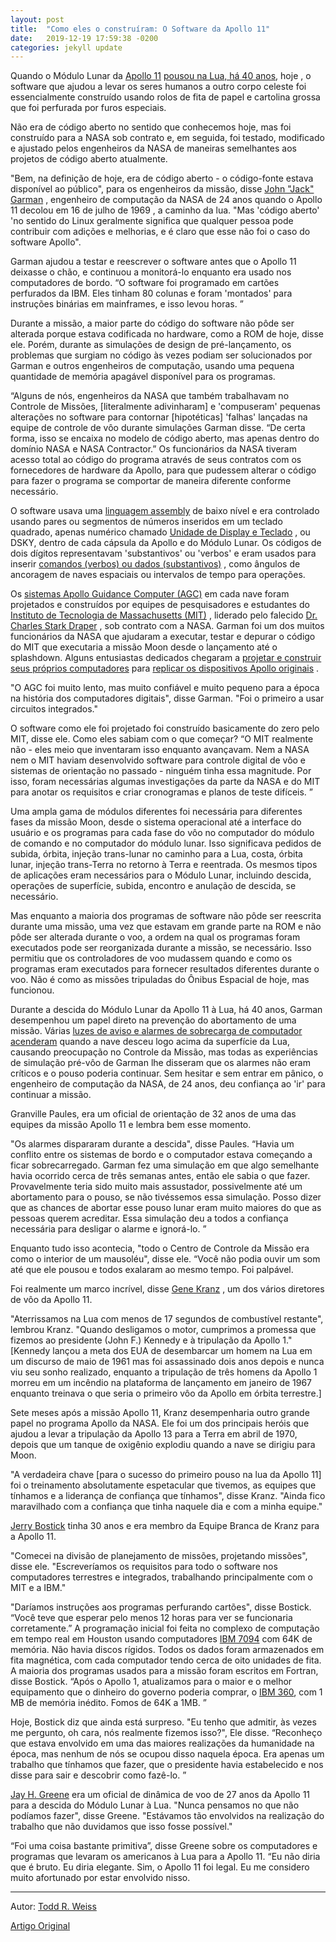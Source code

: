 ```yaml
---
layout: post
title:  "Como eles o construíram: O Software da Apollo 11"
date:   2019-12-19 17:59:38 -0200
categories: jekyll update
---
```


Quando o Módulo Lunar da [Apollo 11](http://www.pcworld.com/article/168605/apollos_40th_anniversary_shows_true_wonder_of_the_internet.html) [pousou na Lua, há 40 anos](http://www.nasa.gov/mission_pages/apollo/40th/index.html), hoje , o software que ajudou a levar os seres humanos a outro corpo celeste foi essencialmente construído usando rolos de fita de papel e cartolina grossa que foi perfurada por furos especiais.

Não era de código aberto no sentido que conhecemos hoje, mas foi construído para a NASA sob contrato e, em seguida, foi testado, modificado e ajustado pelos engenheiros da NASA de maneiras semelhantes aos projetos de código aberto atualmente.

"Bem, na definição de hoje, era de código aberto - o código-fonte estava disponível ao público", para os engenheiros da missão, disse [John "Jack" Garman](http://klabs.org/mapld05/invited/garman_bio.htm) , engenheiro de computação da NASA de 24 anos quando o Apollo 11 decolou em 16 de julho de 1969 , a caminho da lua. "Mas 'código aberto' 'no sentido do Linux geralmente significa que qualquer pessoa pode contribuir com adições e melhorias, e é claro que esse não foi o caso do software Apollo".

Garman ajudou a testar e reescrever o software antes que o Apollo 11 deixasse o chão, e continuou a monitorá-lo enquanto era usado nos computadores de bordo. “O software foi programado em cartões perfurados da IBM. Eles tinham 80 colunas e foram 'montados' para instruções binárias em mainframes, e isso levou horas. ”

Durante a missão, a maior parte do código do software não pôde ser alterada porque estava codificada no hardware, como a ROM de hoje, disse ele. Porém, durante as simulações de design de pré-lançamento, os problemas que surgiam no código às vezes podiam ser solucionados por Garman e outros engenheiros de computação, usando uma pequena quantidade de memória apagável disponível para os programas.

“Alguns de nós, engenheiros da NASA que também trabalhavam no Controle de Missões, [literalmente adivinharam] e 'compuseram' pequenas alterações no software para contornar [hipotéticas] 'falhas' lançadas na equipe de controle de vôo durante simulações Garman disse. “De certa forma, isso se encaixa no modelo de código aberto, mas apenas dentro do domínio NASA e NASA Contractor.” Os funcionários da NASA tiveram acesso total ao código do programa através de seus contratos com os fornecedores de hardware da Apollo, para que pudessem alterar o código para fazer o programa se comportar de maneira diferente conforme necessário.

O software usava uma [linguagem assembly](http://www.osdata.com/topic/language/asm/asmintro.htm) de baixo nível e era controlado usando pares ou segmentos de números inseridos em um teclado quadrado, apenas numérico chamado [Unidade de Display e Teclado](http://authors.library.caltech.edu/5456/1/hrst.mit.edu/hrs/apollo/public/images/Plate_37_small.jpg) , ou DSKY, dentro de cada cápsula da Apollo e do Módulo Lunar. Os códigos de dois dígitos representavam 'substantivos' ou 'verbos' e eram usados ​​para inserir [comandos (verbos) ou dados (substantivos)](http://klabs.org/history/history_docs/ech/agc_scott.pdf) , como ângulos de ancoragem de naves espaciais ou intervalos de tempo para operações.

Os [sistemas Apollo Guidance Computer (AGC)](http://klabs.org/history/history_docs/mit_docs/1707.pdf) em cada nave foram projetados e construídos por equipes de pesquisadores e estudantes do [Instituto de Tecnologia de Massachusetts (MIT)](http://klabs.org/history/history_docs/mit_docs/index.htm) , liderado pelo falecido [Dr. Charles Stark Draper](http://authors.library.caltech.edu/5456/1/hrst.mit.edu/hrs/apollo/public/people/csdraper.htm) , sob contrato com a NASA. Garman foi um dos muitos funcionários da NASA que ajudaram a executar, testar e depurar o código do MIT que executaria a missão Moon desde o lançamento até o splashdown. Alguns entusiastas dedicados chegaram a [projetar e construir seus próprios computadores](http://www.galaxiki.org/web/main/_blog/all/build-your-own-nasa-apollo-landing-computer-no-kidding.shtml) para [replicar os dispositivos Apollo originais](http://klabs.org/history/build_agc/) .

"O AGC foi muito lento, mas muito confiável e muito pequeno para a época na história dos computadores digitais", disse Garman. "Foi o primeiro a usar circuitos integrados."

O software como ele foi projetado foi construído basicamente do zero pelo MIT, disse ele. Como eles sabiam com o que começar? “O MIT realmente não - eles meio que inventaram isso enquanto avançavam. Nem a NASA nem o MIT haviam desenvolvido software para controle digital de vôo e sistemas de orientação no passado - ninguém tinha essa magnitude. Por isso, foram necessárias algumas investigações da parte da NASA e do MIT para anotar os requisitos e criar cronogramas e planos de teste difíceis. ”

Uma ampla gama de módulos diferentes foi necessária para diferentes fases da missão Moon, desde o sistema operacional até a interface do usuário e os programas para cada fase do vôo no computador do módulo de comando e no computador do módulo lunar. Isso significava pedidos de subida, órbita, injeção trans-lunar no caminho para a Lua, costa, órbita lunar, injeção trans-Terra no retorno à Terra e reentrada. Os mesmos tipos de aplicações eram necessários para o Módulo Lunar, incluindo descida, operações de superfície, subida, encontro e anulação de descida, se necessário.

Mas enquanto a maioria dos programas de software não pôde ser reescrita durante uma missão, uma vez que estavam em grande parte na ROM e não pôde ser alterada durante o voo, a ordem na qual os programas foram executados pode ser reorganizada durante a missão, se necessário. Isso permitiu que os controladores de voo mudassem quando e como os programas eram executados para fornecer resultados diferentes durante o voo. Não é como as missões tripuladas do Ônibus Espacial de hoje, mas funcionou.

Durante a descida do Módulo Lunar da Apollo 11 à Lua, há 40 anos, Garman desempenhou um papel direto na prevenção do abortamento de uma missão. Várias [luzes de aviso e alarmes de sobrecarga de computador acenderam](http://klabs.org/history/apollo_11_alarms/eyles_2004/eyles_2004.htm) quando a nave desceu logo acima da superfície da Lua, causando preocupação no Controle da Missão, mas todas as experiências de simulação pré-vôo de Garman lhe disseram que os alarmes não eram críticos e o pouso poderia continuar. Sem hesitar e sem entrar em pânico, o engenheiro de computação da NASA, de 24 anos, deu confiança ao 'ir' para continuar a missão.

Granville Paules, era um oficial de orientação de 32 anos de uma das equipes da missão Apollo 11 e lembra bem esse momento.

"Os alarmes dispararam durante a descida", disse Paules. “Havia um conflito entre os sistemas de bordo e o computador estava começando a ficar sobrecarregado. Garman fez uma simulação em que algo semelhante havia ocorrido cerca de três semanas antes, então ele sabia o que fazer. Provavelmente teria sido muito mais assustador, possivelmente até um abortamento para o pouso, se não tivéssemos essa simulação. Posso dizer que as chances de abortar esse pouso lunar eram muito maiores do que as pessoas querem acreditar. Essa simulação deu a todos a confiança necessária para desligar o alarme e ignorá-lo. ”

Enquanto tudo isso acontecia, "todo o Centro de Controle da Missão era como o interior de um mausoléu", disse ele. “Você não podia ouvir um som até que ele pousou e todos exalaram ao mesmo tempo. Foi palpável.

Foi realmente um marco incrível, disse [Gene Kranz](http://www.pbs.org/wgbh/nova/tothemoon/kranz.html) , um dos vários diretores de vôo da Apollo 11.

"Aterrissamos na Lua com menos de 17 segundos de combustível restante", lembrou Kranz. "Quando desligamos o motor, cumprimos a promessa que fizemos ao presidente (John F.) Kennedy e à tripulação da Apollo 1." [Kennedy lançou a meta dos EUA de desembarcar um homem na Lua em um discurso de maio de 1961 mas foi assassinado dois anos depois e nunca viu seu sonho realizado, enquanto a tripulação de três homens da Apollo 1 morreu em um incêndio na plataforma de lançamento em janeiro de 1967 enquanto treinava o que seria o primeiro vôo da Apollo em órbita terrestre.]

Sete meses após a missão Apollo 11, Kranz desempenharia outro grande papel no programa Apollo da NASA. Ele foi um dos principais heróis que ajudou a levar a tripulação da Apollo 13 para a Terra em abril de 1970, depois que um tanque de oxigênio explodiu quando a nave se dirigiu para Moon.

"A verdadeira chave [para o sucesso do primeiro pouso na lua da Apollo 11] foi o treinamento absolutamente espetacular que tivemos, as equipes que tínhamos e a liderança de confiança que tínhamos", disse Kranz. "Ainda fico maravilhado com a confiança que tinha naquele dia e com a minha equipe."

[Jerry Bostick](http://www.jsc.nasa.gov/history/oral_histories/BostickJC/bostickjc.pdf) tinha 30 anos e era membro da Equipe Branca de Kranz para a Apollo 11.

"Comecei na divisão de planejamento de missões, projetando missões", disse ele. "Escreveríamos os requisitos para todo o software nos computadores terrestres e integrados, trabalhando principalmente com o MIT e a IBM."

"Daríamos instruções aos programas perfurando cartões", disse Bostick. “Você teve que esperar pelo menos 12 horas para ver se funcionaria corretamente.” A programação inicial foi feita no complexo de computação em tempo real em Houston usando computadores [IBM 7094](http://www-03.ibm.com/ibm/history/exhibits/mainframe/mainframe_PP7094.html) com 64K de memória. Não havia discos rígidos. Todos os dados foram armazenados em fita magnética, com cada computador tendo cerca de oito unidades de fita. A maioria dos programas usados ​​para a missão foram escritos em Fortran, disse Bostick. “Após o Apollo 1, atualizamos para o maior e o melhor equipamento que o dinheiro do governo poderia comprar, o [IBM 360](http://www-03.ibm.com/ibm/history/exhibits/mainframe/mainframe_intro2.html), com 1 MB de memória inédito. Fomos de 64K a 1MB. ”

Hoje, Bostick diz que ainda está surpreso. "Eu tenho que admitir, às vezes me pergunto, oh cara, nós realmente fizemos isso?", Ele disse. “Reconheço que estava envolvido em uma das maiores realizações da humanidade na época, mas nenhum de nós se ocupou disso naquela época. Era apenas um trabalho que tínhamos que fazer, que o presidente havia estabelecido e nos disse para sair e descobrir como fazê-lo. ”

[Jay H. Greene](http://www.nasa.gov/offices/nac/members/greene-bio.html) era um oficial de dinâmica de voo de 27 anos da Apollo 11 para a descida do Módulo Lunar à Lua. "Nunca pensamos no que não podíamos fazer", disse Greene. "Estávamos tão envolvidos na realização do trabalho que não duvidamos que isso fosse possível."

“Foi uma coisa bastante primitiva”, disse Greene sobre os computadores e programas que levaram os americanos à Lua para a Apollo 11. “Eu não diria que é bruto. Eu diria elegante. Sim, o Apollo 11 foi legal. Eu me considero muito afortunado por estar envolvido nisso.

---

Autor: [Todd R. Weiss](https://www.linux.com/author/trwhouse/)

[Artigo Original](https://www.linux.com/news/how-they-built-it-software-apollo-11/)
